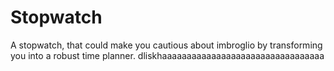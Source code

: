 # Stopwatch
A stopwatch, that could make you cautious about imbroglio by transforming you into a robust time planner.
dliskhaaaaaaaaaaaaaaaaaaaaaaaaaaaaaaaaa

